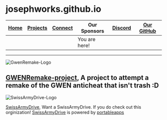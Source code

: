 # josephworks.github.io
| [Home](README.md) | [Projects](PROJECTS.md) | [Connect](CONNECT.md) | Our Sponsors | [Discord](DISCORD.md) | [Our GitHub](http://www.github.com/josephworks) |
|-------------------|-------------------------|:-------:|-----------------------------|-----------------------|-------------------------------------------------|
||||You are here!
------
![GwenRemake-Logo](https://avatars0.githubusercontent.com/u/31381689?v=4&s=200)

[GWENRemake-project](https://github.com/GWENRemake-Project), A project to attempt a remake of the GWEN anticheat that isn't trash :D
------
![SwissArmyDrive-Logo](https://avatars1.githubusercontent.com/u/32178618?v=4&s=400&u=f3db733c454bee60592955bb0ee122be5acf6828)

[SwissArmyDrive](https://github.com/SwissArmyDrive), Want a SwissArmyDrive. If you do check out this orginization!
[SwissArmyDrive](https://github.com/SwissArmyDrive) is powered by [portableapps](https://portableapps.com/apps/)
